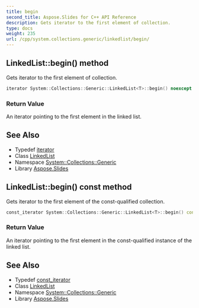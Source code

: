 ```yaml
---
title: begin
second_title: Aspose.Slides for C++ API Reference
description: Gets iterator to the first element of collection.
type: docs
weight: 235
url: /cpp/system.collections.generic/linkedlist/begin/
---
```

## LinkedList::begin() method


Gets iterator to the first element of collection.

```cpp
iterator System::Collections::Generic::LinkedList<T>::begin() noexcept
```


### Return Value

An iterator pointing to the first element in the linked list.

## See Also

* Typedef [iterator](../iterator/)
* Class [LinkedList](../)
* Namespace [System::Collections::Generic](../../)
* Library [Aspose.Slides](../../../)
## LinkedList::begin() const method


Gets iterator to the first element of the const-qualified collection.

```cpp
const_iterator System::Collections::Generic::LinkedList<T>::begin() const noexcept
```


### Return Value

An iterator pointing to the first element in the const-qualified instance of the linked list.

## See Also

* Typedef [const_iterator](../const_iterator/)
* Class [LinkedList](../)
* Namespace [System::Collections::Generic](../../)
* Library [Aspose.Slides](../../../)
